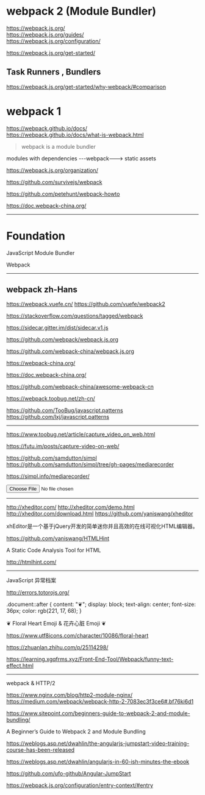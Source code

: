 # webpack 2 (Module Bundler)  

https://webpack.js.org/  
https://webpack.js.org/guides/  
https://webpack.js.org/configuration/  

https://webpack.js.org/get-started/  


## Task Runners , Bundlers  

https://webpack.js.org/get-started/why-webpack/#comparison 





# webpack 1  

https://webpack.github.io/docs/  
https://webpack.github.io/docs/what-is-webpack.html  

> webpack is a module bundler  


modules with dependencies ---webpack---> static assets


https://webpack.js.org/organization/  





https://github.com/survivejs/webpack  

https://github.com/petehunt/webpack-howto  




https://doc.webpack-china.org/


*******************************************************************************


# Foundation


JavaScript Module Bundler 


Webpack

*******************************************************************************



## webpack zh-Hans


https://webpack.vuefe.cn/
https://github.com/vuefe/webpack2


https://stackoverflow.com/questions/tagged/webpack

https://sidecar.gitter.im/dist/sidecar.v1.js



https://github.com/webpack/webpack.js.org

https://github.com/webpack-china/webpack.js.org



https://webpack-china.org/

https://doc.webpack-china.org/





https://github.com/webpack-china/awesome-webpack-cn


https://webpack.toobug.net/zh-cn/

https://github.com/TooBug/javascript.patterns
https://github.com/lxj/javascript.patterns

*******************************************************************************




https://www.toobug.net/article/capture_video_on_web.html

https://futu.im/posts/capture-video-on-web/

https://github.com/samdutton/simpl
https://github.com/samdutton/simpl/tree/gh-pages/mediarecorder

https://simpl.info/mediarecorder/


<input type="file" accept="video/mp4,video/x-m4v,video/*"/>

*******************************************************************************



http://xheditor.com/
http://xheditor.com/demo.html
http://xheditor.com/download.html
https://github.com/yaniswang/xheditor

xhEditor是一个基于jQuery开发的简单迷你并且高效的在线可视化HTML编辑器。 

https://github.com/yaniswang/HTMLHint

A Static Code Analysis Tool for HTML 

http://htmlhint.com/

*******************************************************************************



JavaScript 异常档案

http://errors.totorojs.org/


.document::after {
    content: "❦";
    display: block;
    text-align: center;
    font-size: 36px;
    color: rgb(221, 17, 68);
}

❦ Floral Heart Emoji & 花卉心脏 Emoji ❦

https://www.utf8icons.com/character/10086/floral-heart


https://zhuanlan.zhihu.com/p/25114298/

https://learning.xgqfrms.xyz/Front-End-Tool/Webpack/funny-text-effect.html

*******************************************************************************






webpack & HTTP/2

https://www.nginx.com/blog/http2-module-nginx/
https://medium.com/webpack/webpack-http-2-7083ec3f3ce6#.bf76ki6d1


https://www.sitepoint.com/beginners-guide-to-webpack-2-and-module-bundling/

A Beginner’s Guide to Webpack 2 and Module Bundling





https://weblogs.asp.net/dwahlin/the-angularjs-jumpstart-video-training-course-has-been-released

https://weblogs.asp.net/dwahlin/angularjs-in-60-ish-minutes-the-ebook





https://github.com/ufo-github/Angular-JumpStart




https://webpack.js.org/configuration/entry-context/#entry















